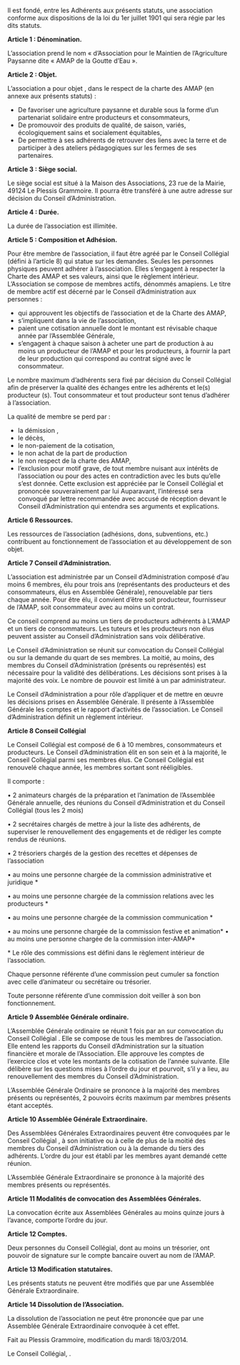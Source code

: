 Il est fondé, entre les Adhérents aux présents statuts, une association conforme aux dispositions de la loi du 1er juillet 1901 qui sera régie par les dits statuts.

**Article 1 : Dénomination.**

L’association prend le nom « d’Association pour le Maintien de l’Agriculture Paysanne dite « AMAP de la Goutte d’Eau ».

**Article 2 : Objet.**

L’association a pour objet , dans le respect de la charte des AMAP (en annexe aux présents statuts) :

* De favoriser une agriculture paysanne et durable sous la forme d’un partenariat solidaire entre producteurs et consommateurs,
* De promouvoir des produits de qualité, de saison, variés, écologiquement sains et socialement équitables,
* De permettre à ses adhérents de retrouver des liens avec la terre et de participer à des ateliers pédagogiques sur les fermes de ses partenaires.

**Article 3 : Siège social.**

Le siège social est situé à la Maison des Associations, 23 rue de la Mairie, 49124 Le Plessis Grammoire. Il pourra être transféré à une autre adresse sur décision du Conseil d’Administration.

**Article 4 : Durée.**

La durée de l’association est illimitée.

**Article 5 : Composition et Adhésion.**

Pour être membre de l’association, il faut être agréé par le Conseil Collégial (défini à l’article 8) qui statue sur les demandes. Seules les personnes physiques peuvent adhérer à l’association. Elles s’engagent à respecter la Charte des AMAP et ses valeurs, ainsi que le règlement intérieur. L’Association se compose de membres actifs, dénommés amapiens. Le titre de membre actif est décerné par le Conseil d’Administration aux personnes :

* qui approuvent les objectifs de l’association et de la Charte des AMAP,
* s’impliquent dans la vie de l’association,
* paient une cotisation annuelle dont le montant est révisable chaque année par l’Assemblée Générale,
* s’engagent à chaque saison à acheter une part de production à au moins un producteur de l’AMAP et pour les producteurs, à fournir la part de leur production qui correspond au contrat signé avec le consommateur.

Le nombre maximum d’adhérents sera fixé par décision du Conseil Collégial afin de préserver la qualité des échanges entre les adhérents et le(s) producteur (s). Tout consommateur et tout producteur sont tenus d’adhérer à l’association.

La qualité de membre se perd par :

* la démission ,
* le décès,
* le non-paiement de la cotisation,
* le non achat de la part de production
* le non respect de la charte des AMAP,
* l’exclusion pour motif grave, de tout membre nuisant aux intérêts de l’association ou pour des actes en contradiction avec les buts qu’elle s’est donnée. Cette exclusion est appréciée par le Conseil Collégial et prononcée souverainement par lui Auparavant, l’intéressé sera convoqué par lettre recommandée avec accusé de réception devant le Conseil d’Administration qui entendra ses arguments et explications.

**Article 6 Ressources.**

Les ressources de l’association (adhésions, dons, subventions, etc.) contribuent au fonctionnement de l’association et au développement de son objet.

**Article 7 Conseil d’Administration.**

L’association est administrée par un Conseil d’Administration composé d’au moins 6 membres, élu pour trois ans (représentants des producteurs et des consommateurs, élus en Assemblée Générale), renouvelable par tiers chaque année. Pour être élu, il convient d’être soit producteur, fournisseur de l’AMAP, soit consommateur avec au moins un contrat.

Ce conseil comprend au moins un tiers de producteurs adhérents à L’AMAP et un tiers de consommateurs. Les tuteurs et les producteurs non élus peuvent assister au Conseil d’Administration sans voix délibérative.

Le Conseil d’Administration se réunit sur convocation du Conseil Collégial ou sur la demande du quart de ses membres. La moitié, au moins, des membres du Conseil d’Administration (présents ou représentés) est nécessaire pour la validité des délibérations. Les décisions sont prises à la majorité des voix. Le nombre de pouvoir est limité à un par administrateur.

Le Conseil d’Administration a pour rôle d’appliquer et de mettre en œuvre les décisions prises en Assemblée Générale. Il présente à l’Assemblée Générale les comptes et le rapport d’activités de l’association. Le Conseil d’Administration définit un règlement intérieur.

**Article 8 Conseil Collégial**

Le Conseil Collégial est composé de 6 à 10 membres, consommateurs et producteurs. Le Conseil d’Administration élit en son sein et à la majorité, le Conseil Collégial parmi ses membres élus. Ce Conseil Collégial est renouvelé chaque année, les membres sortant sont rééligibles.

Il comporte :

• 2 animateurs chargés de la préparation et l’animation de l’Assemblée Générale annuelle, des réunions du Conseil d’Administration et du Conseil Collégial (tous les 2 mois)

• 2 secrétaires chargés de mettre à jour la liste des adhérents, de superviser le renouvellement des engagements et de rédiger les compte rendus de réunions.

• 2 trésoriers chargés de la gestion des recettes et dépenses de l’association

• au moins une personne chargée de la commission administrative et juridique *

• au moins une personne chargée de la commission relations avec les producteurs *

• au moins une personne chargée de la commission communication *

• au moins une personne chargée de la commission festive et animation\* • au moins une personne chargée de la commission inter-AMAP\*

\* Le rôle des commissions est défini dans le règlement intérieur de l’association.

Chaque personne référente d’une commission peut cumuler sa fonction avec celle d’animateur ou secrétaire ou trésorier.

Toute personne référente d’une commission doit veiller à son bon fonctionnement.

**Article 9 Assemblée Générale ordinaire.**

L’Assemblée Générale ordinaire se réunit 1 fois par an sur convocation du Conseil Collégial . Elle se compose de tous les membres de l’association. Elle entend les rapports du Conseil d’Administration sur la situation financière et morale de l’Association. Elle approuve les comptes de l’exercice clos et vote les montants de la cotisation de l’année suivante. Elle délibère sur les questions mises à l’ordre du jour et pourvoit, s’il y a lieu, au renouvellement des membres du Conseil d’Administration.

L’Assemblée Générale Ordinaire se prononce à la majorité des membres présents ou représentés, 2 pouvoirs écrits maximum par membres présents étant acceptés.

**Article 10 Assemblée Générale Extraordinaire.**

Des Assemblées Générales Extraordinaires peuvent être convoquées par le Conseil Collégial , à son initiative ou à celle de plus de la moitié des membres du Conseil d’Administration ou à la demande du tiers des adhérents. L’ordre du jour est établi par les membres ayant demandé cette réunion.

L’Assemblée Générale Extraordinaire se prononce à la majorité des membres présents ou représentés.

**Article 11 Modalités de convocation des Assemblées Générales.**

La convocation écrite aux Assemblées Générales au moins quinze jours à l’avance, comporte l’ordre du jour.

**Article 12 Comptes.**

Deux personnes du Conseil Collégial, dont au moins un trésorier, ont pouvoir de signature sur le compte bancaire ouvert au nom de l’AMAP.

**Article 13 Modification statutaires.**

Les présents statuts ne peuvent être modifiés que par une Assemblée Générale Extraordinaire.

**Article 14 Dissolution de l’Association.**

La dissolution de l’association ne peut être prononcée que par une Assemblée Générale Extraordinaire convoquée à cet effet.

Fait au Plessis Grammoire, modification du mardi 18/03/2014.

Le Conseil Collégial, .